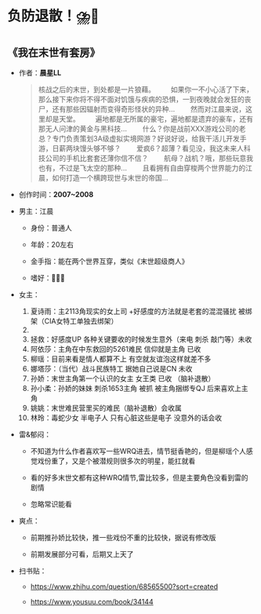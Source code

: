 # 负防退散！⛈️🤢

## 《我在末世有套房》

- 作者：**晨星LL**
  
    > 核战之后的末世，到处都是一片狼藉。
　　如果你一不小心活了下来，那么接下来你将不得不面对饥饿与疾病的恐惧，一到夜晚就会发狂的丧尸，还有那些因辐射而变得奇形怪状的异种...
　　然而对江晨来说，这里却是天堂。
　　遍地都是无所属的豪宅，遍地都是遗弃的豪车，还有那无人问津的黄金与黑科技...
　　什么？你是战前XXX游戏公司的老总？专门负责策划3A级虚拟实境网游？好说好说，给我干活儿开发手游，日薪两块馒头够不够？
　　爱疯6？超薄？看见没，我这未来人科技公司的手机比套套还薄你信不信？
　　航母？战机？哦，那些玩意我也有，不过是飞太空的那种...
　　且看拥有自由穿梭两个世界能力的江晨，如何打造一个横跨现世与末世的帝国...

- 创作时间：**2007~2008**

- 男主：江晨

  * 身份：普通人
  
  * 年龄：20左右
  * 金手指：能在两个世界互穿，类似《末世超级商人》
  * 嗜好：👏👏👏

- 女主：

  1. 夏诗雨：主2113角现实的女上司 +好感度的方法就是老套的混混骚扰 被绑架（CIA女特工单独去绑架）
  2. 
  3. 拯救：好感度UP 各种关键要收的时候发生意外（来电 刺杀 敲门等）未收
  4. 阿依莎：主角在中东救回的5261难民 信仰就是主角 已收
  5. 柳瑶：目前来看是情人都算不上 有空就友谊泡这样就差不多
  6. 娜塔莎：（当代）战斗民族特工 据她自己说是CN 未收
  7. 孙娇：末世主角第一个认识的女主 女王类 已收 （脑补退散）
  8. 孙小柔：孙娇的妹妹 刺杀1653主角 被抓 被主角捆绑专QJ 后来喜欢上主角
  9. 姚姚：末世难民营里买的难民（脑补退散）会收属
  10. 林玲：毒蛇少女 半电子人 只有心脏这些是电子 没意外的话会收

- 雷&郁闷：

  * 不知道为什么作者喜欢写一些WRQ进去，情节挺香艳的，但是柳瑶个人感觉戏份重了，又是个被潜规则很多次的明星，能扛就看

  * 看的好多末世文都有这种WRQ情节,雷比较多，但是主要角色没看到雷的剧情
  * 忽略常识能看

- 爽点：
  
  * 前期推孙娇比较快，推一些戏份不重的比较快，据说有修改版

  * 前期发展部分可看，后期又上天了

- 扫书贴：
  
  * <https://www.zhihu.com/question/68565500?sort=created>

  * <https://www.yousuu.com/book/34144>